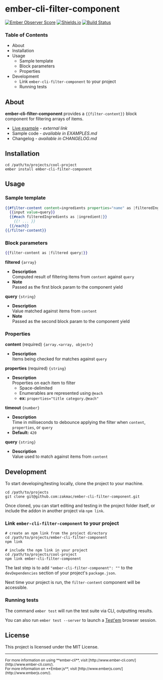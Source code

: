 # ember-cli-filter-component

[![Ember Observer Score](http://emberobserver.com/badges/ember-cli-filter-component.svg)](http://emberobserver.com/addons/ember-cli-filter-component)
[![Shields.io](https://img.shields.io/badge/tests-11%2F11-brightgreen.svg)](http://shields.io)
[![Build Status](https://travis-ci.org/zakmac/ember-cli-filter-component.svg?branch=feature)](https://travis-ci.org/zakmac/ember-cli-filter-component)

### Table of Contents
- About
- Installation
- Usage
  - Sample template
  - Block parameters
  - Properties
- Development
  - Link `ember-cli-filter-component` to your project
  - Running tests

## About

**ember-cli-filter-component** provides a `{{filter-content}}` block component for filtering arrays of items.

- [Live example](http://www.zak.xxx/ember-demos/filter-content-component) _- external link_
- Sample code _- available in EXAMPLES.md_
- Changelog _- available in CHANGELOG.md_


## Installation

```shell
cd /path/to/projects/cool-project
ember install ember-cli-filter-component
```


## Usage

### Sample template

```hbs  
{{#filter-content content=ingredients properties="name" as |filteredIngredients query|}}
  {{input value=query}}
  {{#each filteredIngredients as |ingredient|}}
    {{! ... }}
  {{/each}}
{{/filter-content}}
```

### Block parameters

```hbs
{{filter-content as |filtered query|}}
```

**filtered** `{array}`
- **Description**<br>Computed result of filtering items from `content` against `query`
- **Note**<br>Passed as the first block param to the component yield

**query** `{string}`
- **Description**<br>Value matched against items from `content`
- **Note**<br>Passed as the second block param to the component yield

### Properties

**content** (required) `{array.<array, object>}`
- **Description**<br>Items being checked for matches against `query`

**properties** (required) `{string}`
- **Description**<br>Properties on each item to filter
  - Space-delimited
  - Enumerables are represented using `@each`
  - **ex:** `properties="title category.@each"`

**timeout** `{number}`
- **Description**<br>Time in milliseconds to debounce applying the filter when `content`, `properties`, or `query`
- **Default:** `420`

**query** `{string}`
- **Description**<br>Value used to match against items from `content`


## Development

To start developing/testing locally, clone the project to your machine.

```shell
cd /path/to/projects
git clone git@github.com:zakmac/ember-cli-filter-component.git
```

Once cloned, you can start editing and testing in the project folder itself, or include the addon in another project via `npm link`.


### Link `ember-cli-filter-component` to your project

```shell
# create an npm link from the project directory
cd /path/to/projects/ember-cli-filter-component
npm link

# include the npm link in your project
cd /path/to/projects/cool-project
npm link ember-cli-filter-component
```

The last step is to add `"ember-cli-filter-component": ""` to the `devDependencies` section of your project's `package.json`.

Next time your project is run, the `filter-content` component will be accessible.


### Running tests

The command `ember test` will run the test suite via CLI, outputting results.

You can also run `ember test --server` to launch a [Test'em](https://github.com/testem/testem) browser session.


## License

This project is licensed under the MIT License.

---
<small>
For more information on using **ember-cli**, visit [http://www.ember-cli.com/](http://www.ember-cli.com/).<br>
For more information on **Ember.js**, visit [http://www.emberjs.com/](http://www.emberjs.com/).
</small>
